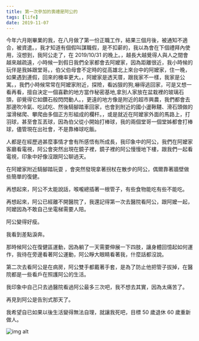```yaml
---
title: 第一次參加的喪禮是阿公的
tags: [life]
date: 2019-11-07
---
```

<!--truncate-->
今年六月剛畢業的我，在八月做了第一份正職工作，結果三個月後，被通知不適合，被資遣。，我才知道有個假叫謀職假，是不扣薪的，我以為會在下個禮拜內使用，沒想到，我阿公走了，在 2019/10/31 的晚上。，越長大越覺得人與人之間會越來越疏遠，小時候一到假日我們全家都會去阿嬤家，因為距離很近，我小時候的玩伴是我姊跟堂哥。，伯父伯母會不定時的從高雄北上來台中的阿嬤家，住一晚，如果遇到連假，回來的機率更大。，阿嬤家是透天厝，跟我家不一樣，我家是公寓。，我們小時候常常在阿嬤家附近，探險，看凶狠的狗,嚇得逃回家，可是又想一看再看，擅自決定一個喜歡的地方當作秘密基地,拿別人家放在盆栽裡的玻璃石頭，卻覺得它如鑽石般閃閃動人。，更遠的地方像是附近的超市興農，我們都會去那邊吹冷氣、吃試吃、然後騎腳踏車回家，也會到附近的國小盪鞦韆、滑石頭做的溜滑梯爬、攀爬由多個正方形組成的欄杆。，或是就近在阿嬤家外面的馬路上，打羽球，甚至會互丟球，因為伯父從小開始打棒球，我的兩個堂哥一個堂姊都會打棒球，儘管現在出社會，不是靠棒球吃飯。

人都是在經歷過甚麼事情才會有所感悟有所成長，我印象中的阿公，我們在阿嬤家客廳看電視，阿公會突然出現在鏡子裡，鏡子裡的阿公慢慢地下樓，跟我們一起看電視，印象中好像沒跟阿公聊過天。

在阿嬤家附近騎腳踏玩耍 ，會突然發現拿著拐杖在散步的阿公，偶爾靠著牆壁做些簡單的復健。

再想起來，阿公不太能說話，喉嚨總插著一根管子，有些食物能吃有些不能吃。

再想起來，阿公已經離不開醫院了，我還記得第一次去醫院看阿公，跟阿嬤一起，阿嬤因為不敢自己坐電梯需要人陪。

阿公變得好瘦。

我看到差點淚奔。

那時候阿公在復健區運動，因為躺了一天需要伸展一下四肢，讓身體回憶起如何運作，我待在旁邊看著阿公運動，阿公睜大眼睛看著我，什麼話都沒說。

第二次去看阿公是在病房，阿公雙手都戴著手套，是為了防止他把管子拔掉，在醫院都是一些看戶在照護阿公的生活。

我印象中自己只去過醫院看過阿公最多三次吧，我不想去其實，因為太痛苦了。

再見到阿公是告別式那天了。

我希望自已如果以後生活變得無法自理，就讓我死吧，目標 50 歲退休 60 歲重新做人。


![img alt](/img/blog/dead.png)